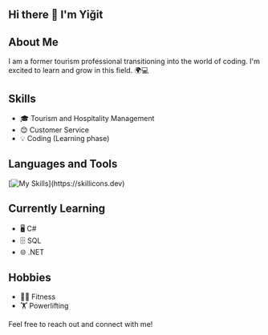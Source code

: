 ## Hi there 👋 I'm Yiğit

## About Me
I am a former tourism professional transitioning into the world of coding. I'm excited to learn and grow in this field. 🌍💻

## Skills
- 🎓 Tourism and Hospitality Management
- 😊 Customer Service
- 💡 Coding (Learning phase)
  
## Languages and Tools

[![My Skills](https://skillicons.dev/icons?i=net,cs,postgresql,js,html,css,)](https://skillicons.dev)

## Currently Learning
- 🖥️ C#
- 🗄️ SQL
- 🌐 .NET

 ## Hobbies
- 🏋️‍♂️ Fitness
- 🏋️ Powerlifting

Feel free to reach out and connect with me!









